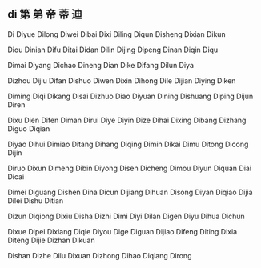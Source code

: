 di 第 弟 帝 蒂 迪
---

Di Diyue Dilong Diwei Dibai Dixi Diling Diqun Disheng Dixian Dikun

Diou Dinian Difu Ditai Didan Dilin Dijing Dipeng Dinan Diqin Diqu

Dimai Diyang Dichao Dineng Dian Dike Difang Dilun Diya

Dizhou Dijiu Difan Dishuo Diwen Dixin Dihong Dile Dijian Diying Diken

Diming Diqi Dikang Disai Dizhuo Diao Diyuan Dining Dishuang Diping Dijun Diren

Dixu Dien Difen Diman Dirui Diye Diyin Dize Dihai Dixing Dibang Dizhang Diguo Diqian

Diyao Dihui Dimiao Ditang Dihang Diqing Dimin Dikai Dimu Ditong Dicong Dijin

Diruo Dixun Dimeng Dibin Diyong Disen Dicheng Dimou Diyun Diquan Diai Dicai

Dimei Diguang Dishen Dina Dicun Dijiang Dihuan Disong Diyan Diqiao Dijia Dilei Dishu Ditian

Dizun Diqiong Dixiu Disha Dizhi Dimi Diyi Dilan Digen Diyu Dihua Dichun

Dixue Dipei Dixiang Diqie Diyou Dige Diguan Dijiao Difeng Diting Dixia Diteng Dijie Dizhan Dikuan

Dishan Dizhe Dilu Dixuan Dizhong Dihao Diqiang Dirong
